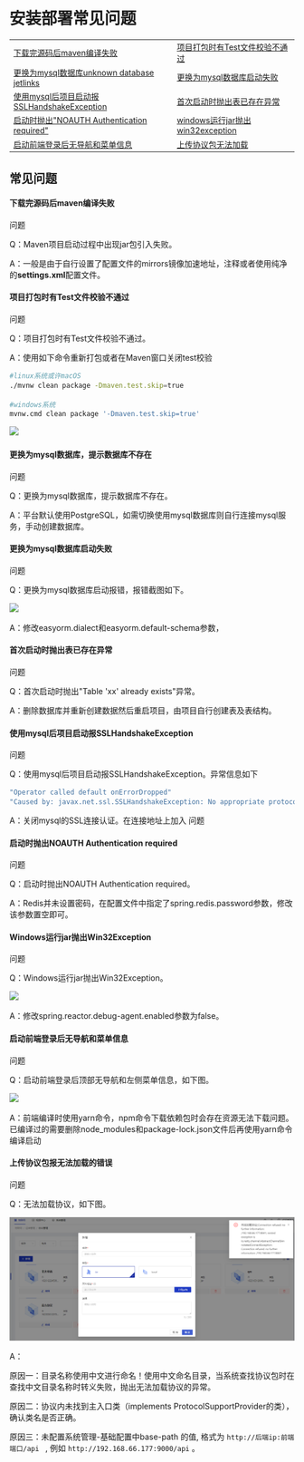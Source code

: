 # 安装部署常见问题

<table>
<tr>
    <td><a href="/install-deployment/deploy-question.html#下载完源码后maven编译失败">下载完源码后maven编译失败</a></td>
    <td><a href="/install-deployment/deploy-question.html#项目打包时有test文件校验不通过">项目打包时有Test文件校验不通过</a></td>
</tr>
<tr>
   <td><a href="/install-deployment/deploy-question.html#数据库不存在">更换为mysql数据库unknown database jetlinks</a></td>
   <td><a href="/install-deployment/deploy-question.html#更换为mysql数据库启动失败">更换为mysql数据库启动失败</a></td>
</tr>
<tr>
   <td><a href="/install-deployment/deploy-question.html#使用mysql后项目启动报sslhandshakeexception">使用mysql后项目启动报SSLHandshakeException</a></td>
   <td><a href="/install-deployment/deploy-question.html#首次启动时抛出表已存在异常">首次启动时抛出表已存在异常</a></td>
</tr>
<tr>
   <td><a href="/install-deployment/deploy-question.html#启动时抛出noauth-authentication-required">启动时抛出"NOAUTH Authentication required"</a></td>
   <td><a href="/install-deployment/deploy-question.html#windows运行jar抛出win32exception">windows运行jar抛出win32exception</a></td>
</tr>
<tr>
   <td><a href="/install-deployment/deploy-question.html#启动前端登录后无导航和菜单信息">启动前端登录后无导航和菜单信息</a></td>
   <td><a href="/install-deployment/deploy-question.html#上传协议包报无法加载的错误">上传协议包无法加载</a></td>
</tr>
</table>


## 常见问题

#### 下载完源码后maven编译失败

<div class='explanation warning'>
  <p class='explanation-title-warp'>
    <span class='iconfont icon-bangzhu explanation-icon'></span>
    <span class='explanation-title font-weight'>问题</span>
  </p>

  <p>Q：Maven项目启动过程中出现jar包引入失败。</p>
  <p>A：一般是由于自行设置了配置文件的mirrors镜像加速地址，注释或者使用纯净的<b class='explanation-title font-weight'>settings.xml</b>配置文件。</p>
</div>

#### 项目打包时有Test文件校验不通过

<div class='explanation warning'>
  <p class='explanation-title-warp'>
    <span class='iconfont icon-bangzhu explanation-icon'></span>
    <span class='explanation-title font-weight'>问题</span>
  </p>

  <p>Q：项目打包时有Test文件校验不通过。</p>
  <p>A：使用如下命令重新打包或者在Maven窗口关闭test校验</p>

```bash
#linux系统或许macOS
./mvnw clean package -Dmaven.test.skip=true

#windows系统
mvnw.cmd clean package '-Dmaven.test.skip=true'
```

<img src="./images/skip-test.png">
</div>

#### 更换为mysql数据库，提示数据库不存在

<div class='explanation warning'>
  <p class='explanation-title-warp'>
    <span class='iconfont icon-bangzhu explanation-icon'></span>
    <span class='explanation-title font-weight'>问题</span>
  </p>

  <p>Q：更换为mysql数据库，提示数据库不存在。</p>
  <p>A：平台默认使用PostgreSQL，如需切换使用mysql数据库则自行连接mysql服务，手动创建数据库。</p>
</div>

#### 更换为mysql数据库启动失败

<div class='explanation warning'>
  <p class='explanation-title-warp'>
    <span class='iconfont icon-bangzhu explanation-icon'></span>
    <span class='explanation-title font-weight'>问题</span>
  </p>

  <p>Q：更换为mysql数据库启动报错，报错截图如下。</p>
   <img src="./images/db_problem1.png">
  <p>A：修改<span class='explanation-title font-weight'>easyorm.dialect和easyorm.default-schema</span>参数，</p>



</div>

#### 首次启动时抛出表已存在异常

<div class='explanation warning'>
  <p class='explanation-title-warp'>
    <span class='iconfont icon-bangzhu explanation-icon'></span>
    <span class='explanation-title font-weight'>问题</span>
  </p>

  <p>Q：首次启动时抛出"Table 'xx' already exists"异常。</p>
  <p>A：删除数据库并重新创建数据然后重启项目，由项目自行创建表及表结构。</p>
</div>

#### 使用mysql后项目启动报SSLHandshakeException

<div class='explanation warning'>
  <p class='explanation-title-warp'>
    <span class='iconfont icon-bangzhu explanation-icon'></span>
    <span class='explanation-title font-weight'>问题</span>
  </p>

  <p>Q：使用mysql后项目启动报SSLHandshakeException。异常信息如下</p>

```bash
"Operator called default onErrorDropped"
"Caused by: javax.net.ssl.SSLHandshakeException: No appropriate protocol (protocol is disabled or cipher suites are inappropriate)"
```
  <p>A：关闭mysql的SSL连接认证。在连接地址上加入  <span class='explanation-title font-weight'>问题</span></p>
</div>

#### 启动时抛出NOAUTH Authentication required

<div class='explanation warning'>
  <p class='explanation-title-warp'>
    <span class='iconfont icon-bangzhu explanation-icon'></span>
    <span class='explanation-title font-weight'>问题</span>
  </p>

  <p>Q：启动时抛出NOAUTH Authentication required。</p>
  <p>A：Redis并未设置密码，在配置文件中指定了<span class='explanation-title font-weight'>spring.redis.password</span>参数，修改该参数置空即可。
</p>
</div>

#### Windows运行jar抛出Win32Exception

<div class='explanation warning'>
  <p class='explanation-title-warp'>
    <span class='iconfont icon-bangzhu explanation-icon'></span>
    <span class='explanation-title font-weight'>问题</span>
  </p>

  <p>Q：Windows运行jar抛出Win32Exception。</p>
   <img src="./images/win32exception.png">
  <p>A：修改<span class='explanation-title font-weight'>spring.reactor.debug-agent.enabled</span>参数为false。</p>
</div>

#### 启动前端登录后无导航和菜单信息

<div class='explanation warning'>
  <p class='explanation-title-warp'>
    <span class='iconfont icon-bangzhu explanation-icon'></span>
    <span class='explanation-title font-weight'>问题</span>
  </p>

  <p>Q：启动前端登录后顶部无导航和左侧菜单信息，如下图。</p>
  <img src="./images/no-menu.png">
  <p>A：前端编译时使用<span class='explanation-title font-weight'>yarn</span>命令，npm命令下载依赖包时会存在资源无法下载问题。已编译过的需要删除node_modules和package-lock.json文件后再使用yarn命令编译启动</p>
</div>


#### 上传协议包报无法加载的错误

<div class='explanation warning'>
  <p class='explanation-title-warp'>
    <span class='iconfont icon-bangzhu explanation-icon'></span>
    <span class='explanation-title font-weight'>问题</span>
  </p>

  <p>Q：无法加载协议，如下图。</p>
  <img src="./images/not-load-protocol.png">

A：

原因一：目录名称使用中文进行命名！使用中文命名目录，当系统查找协议包时在查找中文目录名称时转义失败，抛出无法加载协议的异常。

原因二：协议内未找到主入口类<span class='explanation-title font-weight'>（implements ProtocolSupportProvider的类）</span>，确认类名是否正确。

原因三：未配置系统管理-基础配置中<span class='explanation-title font-weight'>base-path </span>的值,
格式为 `http://后端ip:前端端口/api ` ,
例如 `http://192.168.66.177:9000/api` 。

</div>

[//]: # (#### 上传协议包抛出无法加载协议异常)

[//]: # ()
[//]: # (<div class='explanation warning'>)

[//]: # (  <p class='explanation-title-warp'>)

[//]: # (    <span class='iconfont icon-bangzhu explanation-icon'></span>)

[//]: # (    <span class='explanation-title font-weight'>问题</span>)

[//]: # (  </p>)

[//]: # ()
[//]: # (  <p>Q：上传协议包抛出无法加载协议异常</p>)

[//]: # (  <p>A: 原因一：目录名称使用中文进行命名！使用中文命名目录，当系统查找协议包时在查找中文目录名称时转义失败，抛出无法加载协议的异常。</p>)

[//]: # (   <p>原因二：协议内未找到主入口类<span class='explanation-title font-weight'>（implements ProtocolSupportProvider的类）</span>。</p>)

[//]: # ()
[//]: # (</div>)